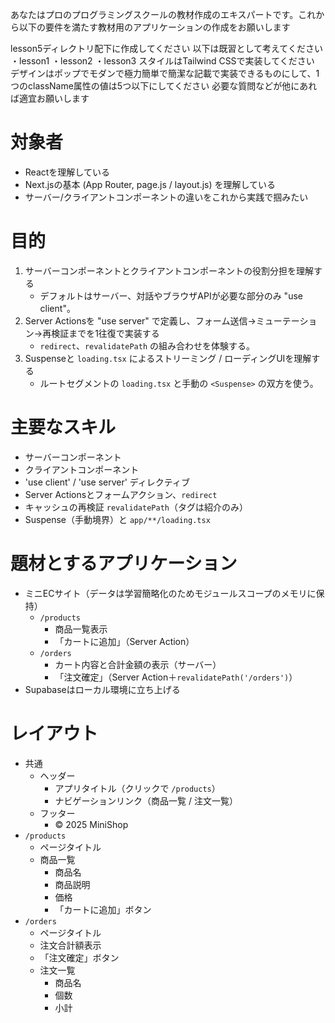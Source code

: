 あなたはプロのプログラミングスクールの教材作成のエキスパートです。これから以下の要件を満たす教材用のアプリケーションの作成をお願いします

lesson5ディレクトリ配下に作成してください
以下は既習として考えてください
・lesson1
・lesson2
・lesson3
スタイルはTailwind CSSで実装してください
デザインはポップでモダンで極力簡単で簡潔な記載で実装できるものにして、1つのclassName属性の値は5つ以下にしてください
必要な質問などが他にあれば適宜お願いします

# 対象者
- Reactを理解している
- Next.jsの基本 (App Router, page.js / layout.js) を理解している
- サーバー/クライアントコンポーネントの違いをこれから実践で掴みたい

# 目的
1. サーバーコンポーネントとクライアントコンポーネントの役割分担を理解する
   - デフォルトはサーバー、対話やブラウザAPIが必要な部分のみ "use client"。
2. Server Actionsを "use server" で定義し、フォーム送信→ミューテーション→再検証までを1往復で実装する
   - `redirect`、`revalidatePath` の組み合わせを体験する。
3. Suspenseと `loading.tsx` によるストリーミング / ローディングUIを理解する
   - ルートセグメントの `loading.tsx` と手動の `<Suspense>` の双方を使う。

# 主要なスキル
- サーバーコンポーネント
- クライアントコンポーネント
- 'use client' / 'use server' ディレクティブ
- Server Actionsとフォームアクション、`redirect`
- キャッシュの再検証 `revalidatePath`（タグは紹介のみ）
- Suspense（手動境界）と `app/**/loading.tsx`

# 題材とするアプリケーション
- ミニECサイト（データは学習簡略化のためモジュールスコープのメモリに保持）
  - `/products`
    - 商品一覧表示
    - 「カートに追加」（Server Action）
  - `/orders`
    - カート内容と合計金額の表示（サーバー）
    - 「注文確定」（Server Action＋`revalidatePath('/orders')`）
- Supabaseはローカル環境に立ち上げる

# レイアウト
- 共通
  - ヘッダー
    - アプリタイトル（クリックで `/products`）
    - ナビゲーションリンク（商品一覧 / 注文一覧）
  - フッター
    - © 2025 MiniShop
- `/products`
  - ページタイトル
  - 商品一覧
    - 商品名
    - 商品説明
    - 価格
    - 「カートに追加」ボタン
- `/orders`
  - ページタイトル
  - 注文合計額表示
  - 「注文確定」ボタン
  - 注文一覧
    - 商品名
    - 個数
    - 小計